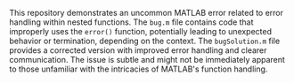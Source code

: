 This repository demonstrates an uncommon MATLAB error related to error handling within nested functions.  The `bug.m` file contains code that improperly uses the `error()` function, potentially leading to unexpected behavior or termination, depending on the context. The `bugSolution.m` file provides a corrected version with improved error handling and clearer communication. The issue is subtle and might not be immediately apparent to those unfamiliar with the intricacies of MATLAB's function handling.